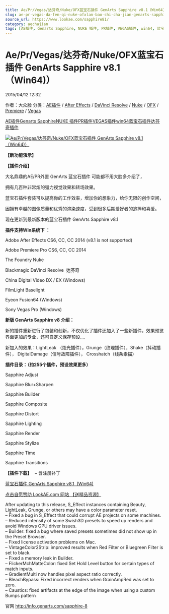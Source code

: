 ```yaml
---
title: Ae/Pr/Vegas/达芬奇/Nuke/OFX蓝宝石插件 GenArts Sapphire v8.1（Win64)）
slug: ae-pr-vegas-da-fen-qi-nuke-ofxlan-bao-shi-cha-jian-genarts-sapphire-v8-1-win64
source_url: https://www.lookae.com/sapphire81/
category: aechajian
tags: [AE插件, Genarts Sapphire, NUKE 插件, PR插件, VEGAS插件, win64, 蓝宝石插件, 达芬奇插件]
---
```

# Ae/Pr/Vegas/达芬奇/Nuke/OFX蓝宝石插件 GenArts Sapphire v8.1（Win64)）

2015/04/12 12:32

作者：大众脸
分类：[AE插件](https://www.lookae.com/after-effects/aechajian/) / [After Effects](https://www.lookae.com/after-effects/) / [DaVinci Resolve](https://www.lookae.com/qitarjcj/resolvezy/) / [Nuke](https://www.lookae.com/qitarjcj/nukezy/) / [OFX](https://www.lookae.com/qitarjcj/ofxzy/) / [Premiere](https://www.lookae.com/qitarjcj/premierezy/) / [Vegas](https://www.lookae.com/qitarjcj/vegaszy/)

[AE插件](https://www.lookae.com/tag/ae%e6%8f%92%e4%bb%b6/)[Genarts Sapphire](https://www.lookae.com/tag/genarts-sapphire/)[NUKE 插件](https://www.lookae.com/tag/nuke-%e6%8f%92%e4%bb%b6/)[PR插件](https://www.lookae.com/tag/pr%e6%8f%92%e4%bb%b6/)[VEGAS插件](https://www.lookae.com/tag/vegas%e6%8f%92%e4%bb%b6/)[win64](https://www.lookae.com/tag/win64/)[蓝宝石插件](https://www.lookae.com/tag/%e8%93%9d%e5%ae%9d%e7%9f%b3%e6%8f%92%e4%bb%b6/)[达芬奇插件](https://www.lookae.com/tag/%e8%be%be%e8%8a%ac%e5%a5%87%e6%8f%92%e4%bb%b6/)

[![Ae/Pr/Vegas/达芬奇/Nuke/OFX蓝宝石插件 GenArts Sapphire v8.1（Win64)）](https://www.lookae.com/wp-content/uploads/2014/12/Sapphire8.jpg "Ae/Pr/Vegas/达芬奇/Nuke/OFX蓝宝石插件 GenArts Sapphire v8.1（Win64)）-LookAE.com")](https://www.lookae.com/wp-content/uploads/2014/12/Sapphire8.jpg)

**【新功能演示】**

**【插件介绍】**

大名鼎鼎的AE/PR外置 GenArts 蓝宝石插件 可能都不用大脸多介绍了，

拥有几百种非常炫的强力视觉效果和转场效果。

蓝宝石插件套装可以提高你的工作效率，增加你的想象力，给你无限的创作空间，

因拥有卓越的图像质量和优秀的渲染速度，受到很多后期爱好者的追捧和喜爱。

现在更新到最新版本的蓝宝石插件 GenArts Sapphire v8.1

**插件支持Win系统下 ：**

Adobe After Effects CS6, CC, CC 2014 (v8.1 is not supported)

Adobe Premiere Pro CS6, CC, CC 2014

The Foundry Nuke

Blackmagic DaVinci Resolve  达芬奇

China Digital Video DX / EX (Windows)

FilmLight Baselight

Eyeon Fusion64 (Windows)

Sony Vegas Pro (Windows)

**新版 GenArts Sapphire v8 介绍：**

新的插件重新进行了包装和创新，不仅优化了插件还加入了一些新插件，效果预览界面更加的专业，还可自定义保存预设….

新加入的效果：LightLeak （炫光插件），Grunge（纹理插件），Shake（抖动插件）， DigitalDamage（信号故障插件）， Crosshatch（线条素描）

**插件目录：（约255个插件，预设效果更多）**

Sapphire Adjust

Sapphire Blur+Sharpen

Sapphire Builder

Sapphire Composite

Sapphire Distort

Sapphire Lighting

Sapphire Render

Sapphire Stylize

Sapphire Time

Sapphire Transitions

**【插件下载】   –** 含注册补丁

[蓝宝石插件 GenArts Sapphire v8.1  (Win64)](https://www.400gb.com/file/90321080)

[点击自愿赞助 LookAE.com 网站 【送精品资源】](https://www.lookae.com/sponsor/)

After updating to this release, S\_Effect instances containing Beauty, LightLeak, Grunge, or others may have a color parameter reset.  
– Fixed a bug in S\_Effect that could corrupt AE projects on some machines.  
– Reduced intensity of some Swish3D presets to speed up renders and avoid Windows GPU driver issues.  
– Builder: fixed a bug where saved presets sometimes did not show up in the Preset Browser.  
– Fixed license activation problems on Mac.  
– VintageColor2Strip: improved results when Red Filter or Bluegreen Filter is set to black.  
– Fixed a memory leak in Builder.  
– FlickerMchMatteColor: fixed Set Hold Level button for certain types of match inputs.  
– GradientMulti now handles pixel aspect ratio correctly.  
– BleachBypass: Fixed incorrect renders when GrainAmpRed was set to zero.  
– Caustics: fixed artifacts at the edge of the image when using a custom Bumps pattern

官网 http://info.genarts.com/sapphire-8
